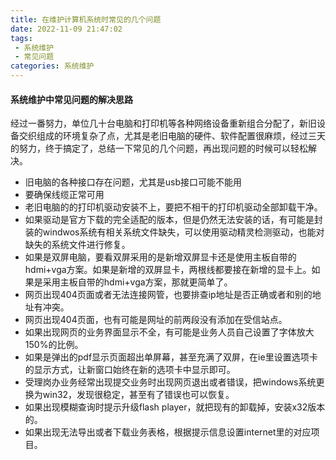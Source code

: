 ```yaml
---
title: 在维护计算机系统时常见的几个问题
date: 2022-11-09 21:47:02
tags:
 - 系统维护
 - 常见问题
categories: 系统维护
---
```


#### 系统维护中常见问题的解决思路

经过一番努力，单位几十台电脑和打印机等各种网络设备重新组合分配了，新旧设备交织组成的环境复杂了点，尤其是老旧电脑的硬件、软件配置很麻烦，经过三天的努力，终于搞定了，总结一下常见的几个问题，再出现问题的时候可以轻松解决。

<!--more-->

* 旧电脑的各种接口存在问题，尤其是usb接口可能不能用
* 要确保线缆正常可用
* 老旧电脑的的打印机驱动安装不上，要把不相干的打印机驱动全部卸载干净。
* 如果驱动是官方下载的完全适配的版本，但是仍然无法安装的话，有可能是封装的windwos系统有相关系统文件缺失，可以使用驱动精灵检测驱动，也能对缺失的系统文件进行修复。
* 如果是双屏电脑，要看双屏采用的是新增双屏显卡还是使用主板自带的hdmi+vga方案。如果是新增的双屏显卡，两根线都要接在新增的显卡上。如果是采用主板自带的hdmi+vga方案，那就更简单了。
* 网页出现404页面或者无法连接网管，也要排查ip地址是否正确或者和别的地址有冲突。
* 网页出现404页面，也有可能是网址的前两段没有添加在受信站点。
* 如果出现网页的业务界面显示不全，有可能是业务人员自己设置了字体放大150%的比例。
* 如果是弹出的pdf显示页面超出单屏幕，甚至充满了双屏，在ie里设置选项卡的显示方式，让新窗口始终在新的选项卡中显示即可。
* 受理岗办业务经常出现提交业务时出现网页退出或者错误，把windows系统更换为win32，发现很稳定，甚至有了错误也可以恢复。
* 如果出现模糊查询时提示升级flash player，就把现有的卸载掉，安装x32版本的。
* 如果出现无法导出或者下载业务表格，根据提示信息设置internet里的对应项目。
